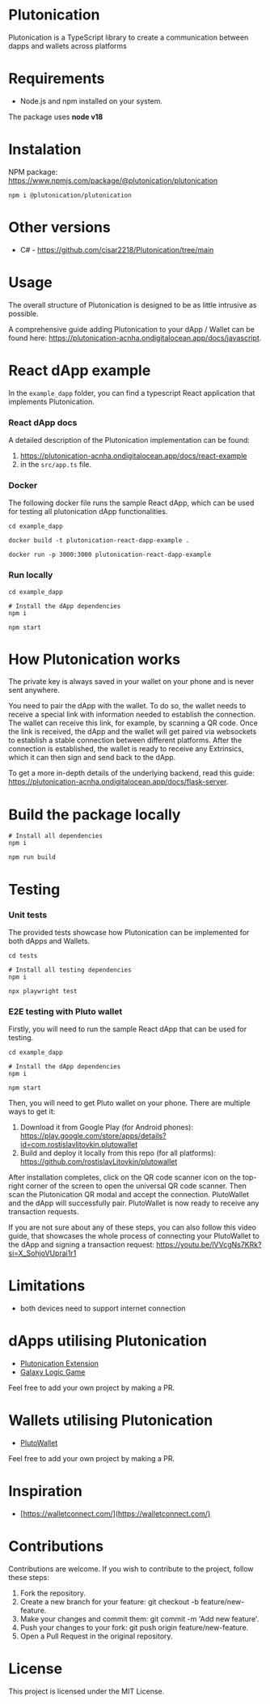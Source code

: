 # Plutonication

Plutonication is a TypeScript library to create a communication between dapps and wallets across platforms

# Requirements

- Node.js and npm installed on your system.

The package uses **node v18**

# Instalation

NPM package: https://www.npmjs.com/package/@plutonication/plutonication

```
npm i @plutonication/plutonication
```

# Other versions

- C# - https://github.com/cisar2218/Plutonication/tree/main

# Usage

The overall structure of Plutonication is designed to be as little intrusive as possible.

A comprehensive guide adding Plutonication to your dApp / Wallet can be found here: https://plutonication-acnha.ondigitalocean.app/docs/javascript.

# React dApp example

In the `example_dapp` folder, you can find a typescript React application that implements Plutonication.

### React dApp docs

A detailed description of the Plutonication implementation can be found:

1) https://plutonication-acnha.ondigitalocean.app/docs/react-example
2) in the `src/app.ts` file.

### Docker

The following docker file runs the sample React dApp, which can be used for testing all plutonication dApp functionalities.

```
cd example_dapp

docker build -t plutonication-react-dapp-example . 

docker run -p 3000:3000 plutonication-react-dapp-example
```

### Run locally

```
cd example_dapp

# Install the dApp dependencies
npm i

npm start
```

# How Plutonication works

The private key is always saved in your wallet on your phone and is never sent anywhere.

You need to pair the dApp with the wallet. To do so, the wallet needs to receive a special link with information needed to establish the connection. The wallet can receive this link, for example, by scanning a QR code. Once the link is received, the dApp and the wallet will get paired via websockets to establish a stable connection between different platforms. After the connection is established, the wallet is ready to receive any Extrinsics, which it can then sign and send back to the dApp.

To get a more in-depth details of the underlying backend, read this guide: https://plutonication-acnha.ondigitalocean.app/docs/flask-server.

# Build the package locally

```
# Install all dependencies
npm i

npm run build
```

# Testing

### Unit tests
The provided tests showcase how Plutonication can be implemented for both dApps and Wallets.

```
cd tests

# Install all testing dependencies
npm i

npx playwright test
```

### E2E testing with Pluto wallet

Firstly, you will need to run the sample React dApp that can be used for testing.

```
cd example_dapp

# Install the dApp dependencies
npm i

npm start
```

Then, you will need to get Pluto wallet on your phone. There are multiple ways to get it:
1) Download it from Google Play (for Android phones): https://play.google.com/store/apps/details?id=com.rostislavlitovkin.plutowallet
2) Build and deploy it locally from this repo (for all platforms): https://github.com/rostislavLitovkin/plutowallet

After installation completes, click on the QR code scanner icon on the top-right corner of the screen to open the universal QR code scanner. Then scan the Plutonication QR modal and accept the connection. PlutoWallet and the dApp will successfully pair. PlutoWallet is now ready to receive any transaction requests.

If you are not sure about any of these steps, you can also follow this video guide, that showcases the whole process of connecting your PlutoWallet to the dApp and signing a transaction request: https://youtu.be/lVVcgNs7KRk?si=X_SohjoVUprai1r1

# Limitations

- both devices need to support internet connection

# dApps utilising Plutonication
- [Plutonication Extension](https://github.com/RostislavLitovkin/PlutonicationExtension)
- [Galaxy Logic Game](https://github.com/RostislavLitovkin/galaxylogicgamemaui)

Feel free to add your own project by making a PR.

# Wallets utilising Plutonication
- [PlutoWallet](https://github.com/RostislavLitovkin/PlutoWallet)

Feel free to add your own project by making a PR.

# Inspiration
- [https://walletconnect.com/](https://walletconnect.com/)

# Contributions
Contributions are welcome. If you wish to contribute to the project, follow these steps:

1. Fork the repository.
2. Create a new branch for your feature: git checkout -b feature/new-feature.
3. Make your changes and commit them: git commit -m 'Add new feature'.
4. Push your changes to your fork: git push origin feature/new-feature.
5. Open a Pull Request in the original repository.

# License
This project is licensed under the MIT License.
